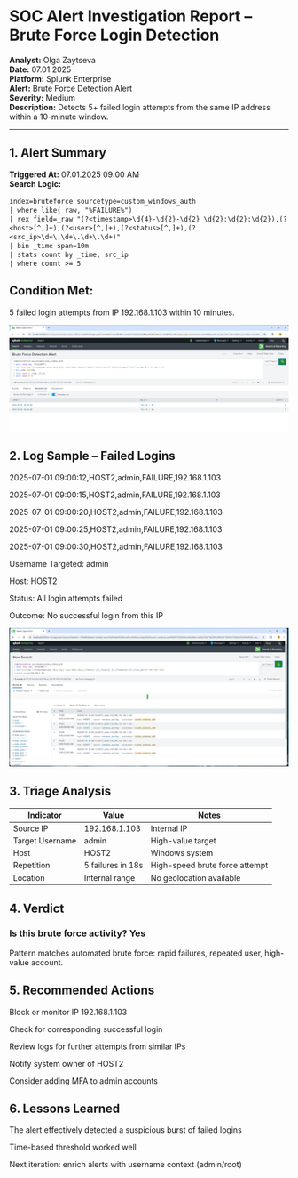 # SOC Alert Investigation Report – Brute Force Login Detection

**Analyst:** Olga Zaytseva  
**Date:** 07.01.2025  
**Platform:** Splunk Enterprise  
**Alert:** Brute Force Detection Alert  
**Severity:** Medium  
**Description:** Detects 5+ failed login attempts from the same IP address within a 10-minute window.

---

## 1. Alert Summary

**Triggered At:** 07.01.2025 09:00 AM  
**Search Logic:**

```spl
index=bruteforce sourcetype=custom_windows_auth
| where like(_raw, "%FAILURE%")
| rex field=_raw "(?<timestamp>\d{4}-\d{2}-\d{2} \d{2}:\d{2}:\d{2}),(?<host>[^,]+),(?<user>[^,]+),(?<status>[^,]+),(?<src_ip>\d+\.\d+\.\d+\.\d+)"
| bin _time span=10m
| stats count by _time, src_ip
| where count >= 5
```

## Condition Met:

5 failed login attempts from IP 192.168.1.103 within 10 minutes.

![Triggered alert showing source IP and event count.](https://github.com/LogLogic/SIEMDashboardsDetectionEngineering/blob/main/BruteForceDetectionSplunk/screenshots/alert_triggered.png)

## 2. Log Sample – Failed Logins

2025-07-01 09:00:12,HOST2,admin,FAILURE,192.168.1.103

2025-07-01 09:00:15,HOST2,admin,FAILURE,192.168.1.103

2025-07-01 09:00:20,HOST2,admin,FAILURE,192.168.1.103

2025-07-01 09:00:25,HOST2,admin,FAILURE,192.168.1.103

2025-07-01 09:00:30,HOST2,admin,FAILURE,192.168.1.103

Username Targeted: admin

Host: HOST2

Status: All login attempts failed

Outcome: No successful login from this IP

![Log sample from Search view.](https://github.com/LogLogic/SIEMDashboardsDetectionEngineering/blob/main/BruteForceDetectionSplunk/screenshots/failed_logins_raw.png)

## 3. Triage Analysis

| Indicator        | Value           | Notes                          |
|------------------|------------------|--------------------------------|
| Source IP        | 192.168.1.103    | Internal IP                    |
| Target Username  | admin            | High-value target              |
| Host             | HOST2            | Windows system                 |
| Repetition       | 5 failures in 18s | High-speed brute force attempt |
| Location         | Internal range    | No geolocation available       |


## 4. Verdict

### Is this brute force activity? Yes

Pattern matches automated brute force: rapid failures, repeated user, high-value account.

## 5. Recommended Actions

Block or monitor IP 192.168.1.103

Check for corresponding successful login

Review logs for further attempts from similar IPs

Notify system owner of HOST2

Consider adding MFA to admin accounts

## 6. Lessons Learned

The alert effectively detected a suspicious burst of failed logins

Time-based threshold worked well

Next iteration: enrich alerts with username context (admin/root)
